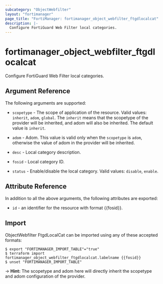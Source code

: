 ```yaml
---
subcategory: "ObjectWebfilter"
layout: "fortimanager"
page_title: "FortiManager: fortimanager_object_webfilter_ftgdlocalcat"
description: |-
  Configure FortiGuard Web Filter local categories.
---
```


# fortimanager_object_webfilter_ftgdlocalcat
Configure FortiGuard Web Filter local categories.

## Argument Reference


The following arguments are supported:

* `scopetype` - The scope of application of the resource. Valid values: `inherit`, `adom`, `global`. The `inherit` means that the scopetype of the provider will be inherited, and adom will also be inherited. The default value is `inherit`.
* `adom` - Adom. This value is valid only when the `scopetype` is `adom`, otherwise the value of adom in the provider will be inherited.

* `desc` - Local category description.
* `fosid` - Local category ID.
* `status` - Enable/disable the local category. Valid values: `disable`, `enable`.



## Attribute Reference

In addition to all the above arguments, the following attributes are exported:
* `id` - an identifier for the resource with format {{fosid}}.

## Import

ObjectWebfilter FtgdLocalCat can be imported using any of these accepted formats:
```
$ export "FORTIMANAGER_IMPORT_TABLE"="true"
$ terraform import fortimanager_object_webfilter_ftgdlocalcat.labelname {{fosid}}
$ unset "FORTIMANAGER_IMPORT_TABLE"
```
-> **Hint:** The scopetype and adom here will directly inherit the scopetype and adom configuration of the provider.
